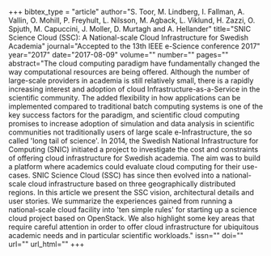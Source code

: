 +++
bibtex_type = "article"
author="S. Toor, M. Lindberg, I. Fallman, A. Vallin, O. Mohill, P. Freyhult, L. Nilsson, M. Agback, L. Viklund, H. Zazzi, O. Spjuth, M. Capuccini, J. Moller, D. Murtagh and A. Hellander"
title="SNIC Science Cloud (SSC): A National-scale Cloud Infrastructure for Swedish Academia"
journal="Accepted to the 13th IEEE e-Science conference 2017"
year="2017"
date="2017-08-09"
volume=""
number=""
pages=""
abstract="The cloud computing paradigm have fundamentally changed the way computational resources are being offered. Although the number of large-scale providers in academia is still relatively small, there is a rapidly increasing interest and adoption of cloud Infrastructure-as-a-Service in the scientific community. The added flexibility in how applications can be implemented compared to traditional batch computing systems is one of the key success factors for the paradigm, and scientific cloud computing promises to increase adoption of simulation and data analysis in scientific communities not traditionally users of large scale e-Infrastructure, the so called 'long tail of science'. In 2014, the Swedish National Infrastructure for Computing (SNIC) initiated a project to investigate the cost and constraints of offering cloud infrastructure for Swedish academia. The aim was to build a platform where academics could evaluate cloud computing for their use-cases. SNIC Science Cloud (SSC) has since then evolved into a national-scale cloud infrastructure based on three geographically distributed regions. In this article we present the SSC vision, architectural details and user stories. We summarize the experiences gained from running a national-scale cloud facility into 'ten simple rules' for starting up a science cloud project based on OpenStack. We also highlight some key areas that require careful attention in order to offer cloud infrastructure for ubiquitous academic needs and in particular scientific workloads."
issn=""
doi=""
url=""
url_html=""
+++
